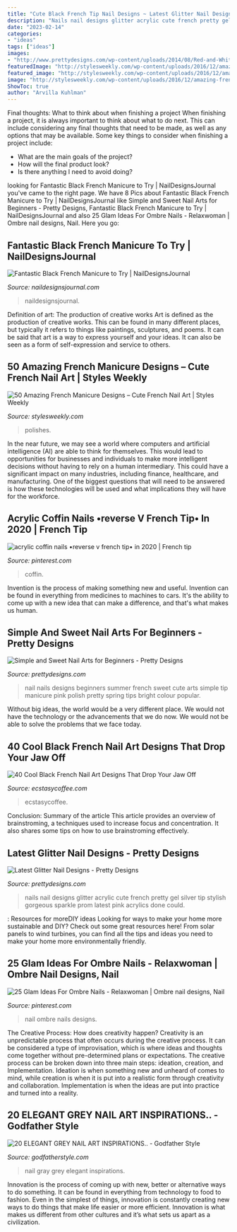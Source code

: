 ```yaml
---
title: "Cute Black French Tip Nail Designs ~ Latest Glitter Nail Designs"
description: "Nails nail designs glitter acrylic cute french pretty gel silver tip stylish gorgeous sparkle prom latest pink acrylics done could"
date: "2023-02-14"
categories:
- "ideas"
tags: ["ideas"]
images:
- "http://www.prettydesigns.com/wp-content/uploads/2014/08/Red-and-White-Nails.jpg"
featuredImage: "http://stylesweekly.com/wp-content/uploads/2016/12/amazing-french-manicure-designs-cute-french-nail-polishes-21.jpg"
featured_image: "http://stylesweekly.com/wp-content/uploads/2016/12/amazing-french-manicure-designs-cute-french-nail-polishes-21.jpg"
image: "http://stylesweekly.com/wp-content/uploads/2016/12/amazing-french-manicure-designs-cute-french-nail-polishes-21.jpg"
ShowToc: true
author: "Arvilla Kuhlman"
---
```



Final thoughts: What to think about when finishing a project
When finishing a project, it is always important to think about what to do next. This can include considering any final thoughts that need to be made, as well as any options that may be available. Some key things to consider when finishing a project include:
- What are the main goals of the project?
- How will the final product look?
- Is there anything I need to avoid doing?

	

		
looking for Fantastic Black French Manicure to Try | NailDesignsJournal you've came to the right page. We have 8 Pics about Fantastic Black French Manicure to Try | NailDesignsJournal like Simple and Sweet Nail Arts for Beginners - Pretty Designs, Fantastic Black French Manicure to Try | NailDesignsJournal and also 25 Glam Ideas For Ombre Nails - Relaxwoman | Ombre nail designs, Nail. Here you go:
		
    
## Fantastic Black French Manicure To Try | NailDesignsJournal

<img loading=lazy src="https://naildesignsjournal.com/wp-content/uploads/2017/04/black-french-manicure-12.jpg" onerror="this.onerror=null;this.src='https://tse4.mm.bing.net/th?id=OIP.HIve647nI4CQGU24097NEAHaHa&amp;pid=15.1';" alt="Fantastic Black French Manicure to Try | NailDesignsJournal">

_Source: naildesignsjournal.com_

>naildesignsjournal. 

	

Definition of art: The production of creative works
Art is defined as the production of creative works. This can be found in many different places, but typically it refers to things like paintings, sculptures, and poems. It can be said that art is a way to express yourself and your ideas. It can also be seen as a form of self-expression and service to others.

    
## 50 Amazing French Manicure Designs – Cute French Nail Art | Styles Weekly

<img loading=lazy src="http://stylesweekly.com/wp-content/uploads/2016/12/amazing-french-manicure-designs-cute-french-nail-polishes-21.jpg" onerror="this.onerror=null;this.src='https://tse3.mm.bing.net/th?id=OIP.jG9CF1il4UpzlCqqc8Av5wHaHa&amp;pid=15.1';" alt="50 Amazing French Manicure Designs – Cute French Nail Art | Styles Weekly">

_Source: stylesweekly.com_

>polishes. 

	

In the near future, we may see a world where computers and artificial intelligence (AI) are able to think for themselves. This would lead to opportunities for businesses and individuals to make more intelligent decisions without having to rely on a human intermediary. This could have a significant impact on many industries, including finance, healthcare, and manufacturing. One of the biggest questions that will need to be answered is how these technologies will be used and what implications they will have for the workforce.

    
## Acrylic Coffin Nails •reverse V French Tip• In 2020 | French Tip

<img loading=lazy src="https://i.pinimg.com/736x/8a/ef/bc/8aefbc05832e9dfe5b6cd8cafb527c49.jpg" onerror="this.onerror=null;this.src='https://tse2.mm.bing.net/th?id=OIP.H-RqpKSY6tBQOecU4xTQ2gHaJ3&amp;pid=15.1';" alt="acrylic coffin nails •reverse v french tip• in 2020 | French tip">

_Source: pinterest.com_

>coffin. 

	

Invention is the process of making something new and useful. Invention can be found in everything from medicines to machines to cars. It's the ability to come up with a new idea that can make a difference, and that's what makes us human.

    
## Simple And Sweet Nail Arts For Beginners - Pretty Designs

<img loading=lazy src="http://www.prettydesigns.com/wp-content/uploads/2014/08/Red-and-White-Nails.jpg" onerror="this.onerror=null;this.src='https://tse4.mm.bing.net/th?id=OIP.IT07cnuWe4-vwTOyMj1TZQHaJ3&amp;pid=15.1';" alt="Simple and Sweet Nail Arts for Beginners - Pretty Designs">

_Source: prettydesigns.com_

>nail nails designs beginners summer french sweet cute arts simple tip manicure pink polish pretty spring tips bright colour popular. 

	

Without big ideas, the world would be a very different place. We would not have the technology or the advancements that we do now. We would not be able to solve the problems that we face today.

    
## 40 Cool Black French Nail Art Designs That Drop Your Jaw Off

<img loading=lazy src="https://i2.wp.com/www.ecstasycoffee.com/wp-content/uploads/2017/03/Black-French-Tip-Nail-Designs17.jpg?resize=640%2C480" onerror="this.onerror=null;this.src='https://tse2.mm.bing.net/th?id=OIP.6R9YBmuK1g9oeGdibPq9eAHaFj&amp;pid=15.1';" alt="40 Cool Black French Nail Art Designs That Drop Your Jaw Off">

_Source: ecstasycoffee.com_

>ecstasycoffee. 

	

Conclusion: Summary of the article
This article provides an overview of brainstroming, a techniques used to increase focus and concentration. It also shares some tips on how to use brainstroming effectively.

    
## Latest Glitter Nail Designs - Pretty Designs

<img loading=lazy src="http://www.prettydesigns.com/wp-content/uploads/2014/07/Stylish-Glitter-Nails.jpg" onerror="this.onerror=null;this.src='https://tse2.mm.bing.net/th?id=OIP.3JdXh3QmPDeJOn29YCK4HQHaJ3&amp;pid=15.1';" alt="Latest Glitter Nail Designs - Pretty Designs">

_Source: prettydesigns.com_

>nails nail designs glitter acrylic cute french pretty gel silver tip stylish gorgeous sparkle prom latest pink acrylics done could. 

	

: Resources for moreDIY ideas
Looking for ways to make your home more sustainable and DIY? Check out some great resources here! From solar panels to wind turbines, you can find all the tips and ideas you need to make your home more environmentally friendly.

    
## 25 Glam Ideas For Ombre Nails - Relaxwoman | Ombre Nail Designs, Nail

<img loading=lazy src="https://i.pinimg.com/736x/9f/76/8b/9f768b3ba985d1845e7e94124d521ee2.jpg" onerror="this.onerror=null;this.src='https://tse4.mm.bing.net/th?id=OIP.ebNqJwVXi8ZMQCg_NDwm3QHaKQ&amp;pid=15.1';" alt="25 Glam Ideas For Ombre Nails - Relaxwoman | Ombre nail designs, Nail">

_Source: pinterest.com_

>nail ombre nails designs. 

	

The Creative Process: How does creativity happen?
Creativity is an unpredictable process that often occurs during the creative process. It can be considered a type of improvisation, which is where ideas and thoughts come together without pre-determined plans or expectations. The creative process can be broken down into three main steps: ideation, creation, and Implementation. Ideation is when something new and unheard of comes to mind, while creation is when it is put into a realistic form through creativity and collaboration. Implementation is when the ideas are put into practice and turned into a reality.

    
## 20 ELEGANT GREY NAIL ART INSPIRATIONS.. - Godfather Style

<img loading=lazy src="http://godfatherstyle.com/wp-content/uploads/2016/01/Gray-Nail-Art-Ideas-6..jpg" onerror="this.onerror=null;this.src='https://tse2.mm.bing.net/th?id=OIP.QYOn4HHPvJgIa0HHdp5rkgHaJ4&amp;pid=15.1';" alt="20 ELEGANT GREY NAIL ART INSPIRATIONS.. - Godfather Style">

_Source: godfatherstyle.com_

>nail gray grey elegant inspirations. 

	

Innovation is the process of coming up with new, better or alternative ways to do something. It can be found in everything from technology to food to fashion. Even in the simplest of things, innovation is constantly creating new ways to do things that make life easier or more efficient. Innovation is what makes us different from other cultures and it’s what sets us apart as a civilization.

